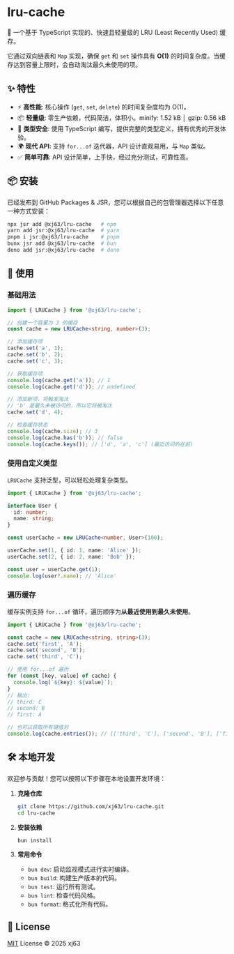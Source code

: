 # lru-cache

🚀 一个基于 TypeScript 实现的、快速且轻量级的 LRU (Least Recently Used) 缓存。

它通过双向链表和 `Map` 实现，确保 `get` 和 `set` 操作具有 **O(1)** 的时间复杂度。当缓存达到容量上限时，会自动淘汰最久未使用的项。

## ✨ 特性

-   ⚡️ **高性能**: 核心操作 (`get`, `set`, `delete`) 的时间复杂度均为 O(1)。
-   📦 **轻量级**: 零生产依赖，代码简洁，体积小。minify: 1.52 kB │ gzip: 0.56 kB
-   💪 **类型安全**: 使用 TypeScript 编写，提供完整的类型定义，拥有优秀的开发体验。
-   🌍 **现代 API**: 支持 `for...of` 迭代器，API 设计直观易用，与 `Map` 类似。
-   ✅ **简单可靠**: API 设计简单，上手快，经过充分测试，可靠性高。

## 📦 安装

已经发布到 GitHub Packages & JSR，您可以根据自己的包管理器选择以下任意一种方式安装：

```bash
npx jsr add @xj63/lru-cache   # npm
yarn add jsr:@xj63/lru-cache  # yarn
pnpm i jsr:@xj63/lru-cache    # pnpm
bunx jsr add @xj63/lru-cache  # bun
deno add jsr:@xj63/lru-cache  # deno
```

## 🚀 使用

### 基础用法

```typescript
import { LRUCache } from '@xj63/lru-cache';

// 创建一个容量为 3 的缓存
const cache = new LRUCache<string, number>(3);

// 添加缓存项
cache.set('a', 1);
cache.set('b', 2);
cache.set('c', 3);

// 获取缓存项
console.log(cache.get('a')); // 1
console.log(cache.get('d')); // undefined

// 添加新项，将触发淘汰
// 'b' 是最久未被访问的，所以它将被淘汰
cache.set('d', 4);

// 检查缓存状态
console.log(cache.size); // 3
console.log(cache.has('b')); // false
console.log(cache.keys()); // ['d', 'a', 'c'] (最近访问的在前)
```

### 使用自定义类型

`LRUCache` 支持泛型，可以轻松处理复杂类型。

```typescript
import { LRUCache } from '@xj63/lru-cache';

interface User {
  id: number;
  name: string;
}

const userCache = new LRUCache<number, User>(100);

userCache.set(1, { id: 1, name: 'Alice' });
userCache.set(2, { id: 2, name: 'Bob' });

const user = userCache.get(1);
console.log(user?.name); // 'Alice'
```

### 遍历缓存

缓存实例支持 `for...of` 循环，遍历顺序为**从最近使用到最久未使用**。

```typescript
import { LRUCache } from '@xj63/lru-cache';

const cache = new LRUCache<string, string>(3);
cache.set('first', 'A');
cache.set('second', 'B');
cache.set('third', 'C');

// 使用 for...of 遍历
for (const [key, value] of cache) {
  console.log(`${key}: ${value}`);
}
// 输出:
// third: C
// second: B
// first: A

// 也可以获取所有键值对
console.log(cache.entries()); // [['third', 'C'], ['second', 'B'], ['first', 'A']]
```

## 🛠️ 本地开发

欢迎参与贡献！您可以按照以下步骤在本地设置开发环境：

1.  **克隆仓库**
    ```bash
    git clone https://github.com/xj63/lru-cache.git
    cd lru-cache
    ```

2.  **安装依赖**
    ```bash
    bun install
    ```

3.  **常用命令**
    -   `bun dev`: 启动监视模式进行实时编译。
    -   `bun build`: 构建生产版本的代码。
    -   `bun test`: 运行所有测试。
    -   `bun lint`: 检查代码风格。
    -   `bun format`: 格式化所有代码。

## 📜 License

[MIT](./LICENSE) License © 2025 xj63
